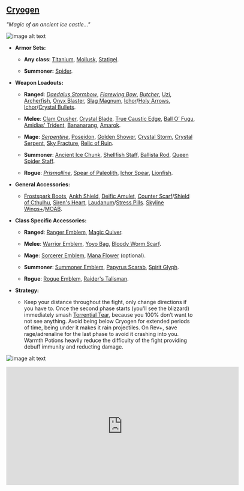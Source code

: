 ## [Cryogen](https://calamitymod.gamepedia.com/Cryogen)

*"Magic of an ancient ice castle…"*

![image alt text](../public/BMbpD6rCZ1qoniF20u7H2A_img_27.png)

* **Armor Sets:**

    * **Any class**: [Titanium](https://terraria.gamepedia.com/Titanium_armor), [Mollusk](https://calamitymod.gamepedia.com/Mollusk_armor), [Statigel](https://calamitymod.gamepedia.com/Statigel_armor).
    
    * **Summoner:** [Spider](https://terraria.gamepedia.com/Spider_armor).

* **Weapon Loadouts:**

    * **Ranged**: [*Daedalus Stormbow*](https://terraria.gamepedia.com/Daedalus_Stormbow), [*Flarewing Bow*](https://calamitymod.gamepedia.com/Flarewing_Bow), [*Butcher*](https://calamitymod.gamepedia.com/Butcher_(Weapon)), [Uzi](https://terraria.gamepedia.com/Uzi), [Archerfish](https://calamitymod.gamepedia.com/Archerfish), [Onyx Blaster](https://terraria.gamepedia.com/Onyx_Blaster), [Slag Magnum](https://calamitymod.gamepedia.com/Slag_Magnum), [Ichor](https://terraria.gamepedia.com/Ichor_Arrow)/[Holy Arrows](https://terraria.gamepedia.com/Holy_Arrow), [Ichor](https://terraria.gamepedia.com/Ichor_Bullet)/[Crystal Bullets](https://terraria.gamepedia.com/Crystal_Bullet).

    * **Melee**: [Clam Crusher](https://calamitymod.gamepedia.com/Clam_Crusher), [Crystal Blade](https://calamitymod.gamepedia.com/Crystal_Blade), [True Caustic Edge](https://calamitymod.gamepedia.com/True_Caustic_Edge), [Ball O’ Fugu](https://calamitymod.gamepedia.com/Ball_O%27_Fugu), [Amidias' Trident](https://calamitymod.gamepedia.com/Amidias'_Trident), [Bananarang](https://terraria.gamepedia.com/Bananarang), [Amarok](https://terraria.gamepedia.com/Amarok).

    * **Mage**: [*Serpentine*](https://calamitymod.gamepedia.com/Serpentine), [Poseidon](https://calamitymod.gamepedia.com/Poseidon), [Golden Shower](https://terraria.gamepedia.com/Golden_Shower), [Crystal Storm](https://terraria.gamepedia.com/Crystal_Storm), [Crystal Serpent](https://terraria.gamepedia.com/Crystal_Serpent), [Sky Fracture](https://terraria.gamepedia.com/Sky_Fracture), [Relic of Ruin](https://calamitymod.gamepedia.com/Relic_of_Ruin).

    * **Summoner**: [Ancient Ice Chunk](https://calamitymod.gamepedia.com/Ancient_Ice_Chunk), [Shellfish Staff](https://calamitymod.gamepedia.com/Shellfish_Staff), [Ballista Rod](https://terraria.gamepedia.com/Ballista_sentry_summons), [Queen Spider Staff](https://terraria.gamepedia.com/Queen_Spider_Staff).

    * **Rogue**: [*Prismalline*](https://calamitymod.gamepedia.com/Prismalline), [Spear of Paleolith](https://calamitymod.gamepedia.com/Spear_of_Paleolith), [Ichor Spear](https://calamitymod.gamepedia.com/Ichor_Spear), [Lionfish](https://calamitymod.gamepedia.com/Lionfish).

* **General Accessories:**

    * [Frostspark Boots](https://terraria.gamepedia.com/Frostspark_Boots), [Ankh Shield](https://terraria.gamepedia.com/Ankh_Shield), [Deific Amulet](https://calamitymod.gamepedia.com/Deific_Amulet), [Counter Scarf](https://calamitymod.gamepedia.com/Counter_Scarf)/[Shield of Cthulhu](https://terraria.gamepedia.com/Shield_of_Cthulhu), [Siren's Heart](https://calamitymod.gamepedia.com/Siren's_Heart), [Laudanum](https://calamitymod.gamepedia.com/Laudanum)/[Stress Pills](https://calamitymod.gamepedia.com/Stress_Pills). [Skyline Wings+](https://terraria.gamepedia.com/Wings)/[MOAB](https://calamitymod.gamepedia.com/MOAB).

* **Class Specific Accessories:**

    * **Ranged**: [Ranger Emblem](https://terraria.gamepedia.com/Ranger_Emblem), [Magic Quiver](https://terraria.gamepedia.com/Magic_Quiver).

    * **Melee**: [Warrior Emblem](https://terraria.gamepedia.com/Warrior_Emblem), [Yoyo Bag](https://terraria.gamepedia.com/Yoyo_Bag), [Bloody Worm Scarf](https://calamitymod.gamepedia.com/Bloody_Worm_Scarf).

    * **Mage**: [Sorcerer Emblem](https://terraria.gamepedia.com/Sorcerer_Emblem), [Mana Flower](https://terraria.gamepedia.com/Mana_Flower) (optional).

    * **Summoner**: [Summoner Emblem](https://terraria.gamepedia.com/Summoner_Emblem), [Papyrus Scarab](https://terraria.gamepedia.com/Papyrus_Scarab), [Spirit Glyph](https://calamitymod.gamepedia.com/Spirit_Glyph).

    * **Rogue**: [Rogue Emblem](https://calamitymod.gamepedia.com/Rogue_Emblem), [Raider's Talisman](https://calamitymod.gamepedia.com/Raider%27s_Talisman).

* **Strategy:**

    * Keep your distance throughout the fight, only change directions if you have to. Once the second phase starts (you'll see the blizzard) immediately smash [Torrential Tear](https://calamitymod.gamepedia.com/Torrential_Tear), because you 100% don’t want to not see anything. Avoid being below Cryogen for extended periods of time, being under it makes it rain projectiles. On Rev+, save rage/adrenaline for the last phase to avoid it crashing into you. Warmth Potions heavily reduce the difficulty of the fight providing debuff immunity and reducting damage.

![image alt text](../public/BMbpD6rCZ1qoniF20u7H2A_img_28.png)

<div align="center"><iframe width="620" height="315" src="https://www.youtube.com/embed/a2cO53tNCrU" frameborder="0" allowfullscreen></iframe></div>
